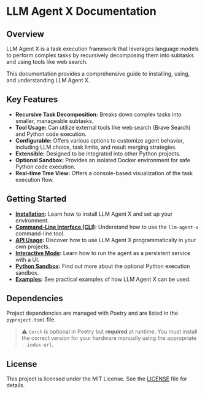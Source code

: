 # LLM Agent X Documentation

## Overview

LLM Agent X is a task execution framework that leverages language models to perform complex tasks by recursively decomposing them into subtasks and using tools like web search.

This documentation provides a comprehensive guide to installing, using, and understanding LLM Agent X.

## Key Features

*   **Recursive Task Decomposition:** Breaks down complex tasks into smaller, manageable subtasks.
*   **Tool Usage:** Can utilize external tools like web search (Brave Search) and Python code execution.
*   **Configurable:** Offers various options to customize agent behavior, including LLM choice, task limits, and result merging strategies.
*   **Extensible:** Designed to be integrated into other Python projects.
*   **Optional Sandbox:** Provides an isolated Docker environment for safe Python code execution.
*   **Real-time Tree View:** Offers a console-based visualization of the task execution flow.

## Getting Started

-   **[Installation](./installation.md):** Learn how to install LLM Agent X and set up your environment.
-   **[Command-Line Interface (CLI)](./cli.md):** Understand how to use the `llm-agent-x` command-line tool.
-   **[API Usage](./api.md):** Discover how to use LLM Agent X programmatically in your own projects.
-   **[Interactive Mode](./interactive_mode.md):** Learn how to run the agent as a persistent service with a UI.
-   **[Python Sandbox](./sandbox.md):** Find out more about the optional Python execution sandbox.
-   **[Examples](./examples.md):** See practical examples of how LLM Agent X can be used.

## Dependencies

Project dependencies are managed with Poetry and are listed in the `pyproject.toml` file.

> ⚠️ `torch` is optional in Poetry but **required** at runtime. You must install the correct version for your hardware manually using the appropriate `--index-url`.

## License

This project is licensed under the MIT License. See the [LICENSE](../LICENSE) file for details.
